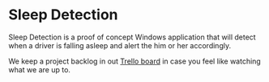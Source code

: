 Sleep Detection
===============

Sleep Detection is a proof of concept Windows application that will detect when a driver is falling asleep and alert the him or her accordingly.

We keep a project backlog in out [Trello board](https://trello.com/board/sleep-detection/51cd7c144853d97c230013c2) in case you feel like watching what we are up to.
